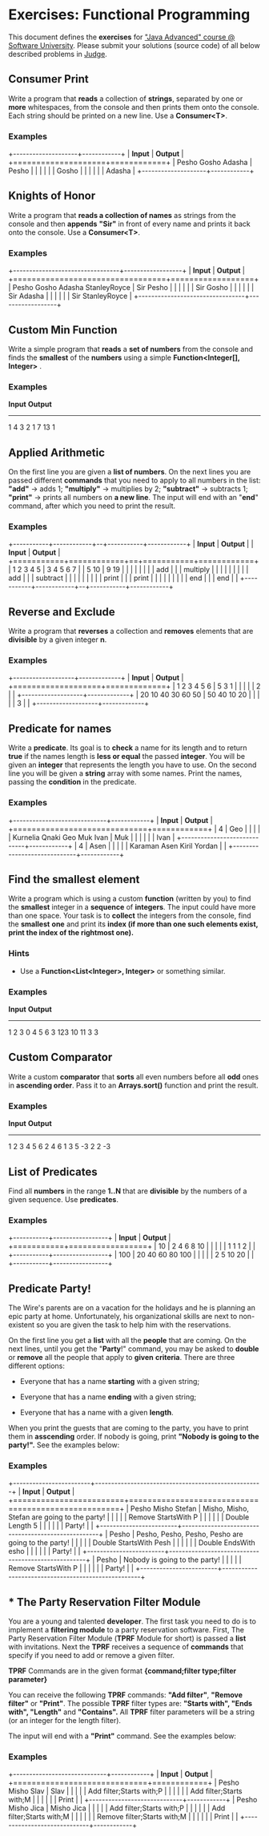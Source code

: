 Exercises: Functional Programming
=================================

This document defines the **exercises** for [\"Java Advanced\" course @
Software University](https://softuni.bg/modules/59/java-advanced).
Please submit your solutions (source code) of all below described
problems in
[Judge](https://judge.softuni.bg/Contests/1514/Functional-Programming-Exercises).

Consumer Print
--------------

Write a program that **reads** a collection of **strings**, separated by
one or **more** whitespaces, from the console and then prints them onto
the console. Each string should be printed on a new line. Use a
**Consumer\<T\>**.

### Examples

+--------------------+------------+
| **Input**          | **Output** |
+====================+============+
| Pesho Gosho Adasha | Pesho      |
|                    |            |
|                    | Gosho      |
|                    |            |
|                    | Adasha     |
+--------------------+------------+

Knights of Honor
----------------

Write a program that **reads a collection of names** as strings from the
console and then **appends** **"Sir"** in front of every name and prints
it back onto the console. Use a **Consumer\<T\>**.

### Examples

+---------------------------------+------------------+
| **Input**                       | **Output**       |
+=================================+==================+
| Pesho Gosho Adasha StanleyRoyce | Sir Pesho        |
|                                 |                  |
|                                 | Sir Gosho        |
|                                 |                  |
|                                 | Sir Adasha       |
|                                 |                  |
|                                 | Sir StanleyRoyce |
+---------------------------------+------------------+

Custom Min Function
-------------------

Write a simple program that **reads** a **set of numbers** from the
console and finds the **smallest** of the **numbers** using a simple
**Function\<Integer\[\], Integer\>** .

### Examples

  **Input**        **Output**
  ---------------- ------------
  1 4 3 2 1 7 13   1

Applied Arithmetic
------------------

On the first line you are given a **list of numbers**. On the next lines
you are passed different **commands** that you need to apply to all
numbers in the list: **\"add\"** -\> adds 1; **\"multiply\"** -\>
multiplies by 2; **\"subtract\"** -\> subtracts 1; **\"print\"** -\>
prints all numbers on **a new line**. The input will end with an
\"**end**\" command, after which you need to print the result.

### Examples

+-----------+------------+--+-----------+------------+
| **Input** | **Output** |  | **Input** | **Output** |
+===========+============+==+===========+============+
| 1 2 3 4 5 | 3 4 5 6 7  |  | 5 10      | 9 19       |
|           |            |  |           |            |
| add       |            |  | multiply  |            |
|           |            |  |           |            |
| add       |            |  | subtract  |            |
|           |            |  |           |            |
| print     |            |  | print     |            |
|           |            |  |           |            |
| end       |            |  | end       |            |
+-----------+------------+--+-----------+------------+

Reverse and Exclude
-------------------

Write a program that **reverses** a collection and **removes** elements
that are **divisible** by a given integer **n**.

### Examples

+-------------------+-------------+
| **Input**         | **Output**  |
+===================+=============+
| 1 2 3 4 5 6       | 5 3 1       |
|                   |             |
| 2                 |             |
+-------------------+-------------+
| 20 10 40 30 60 50 | 50 40 10 20 |
|                   |             |
| 3                 |             |
+-------------------+-------------+

Predicate for names
-------------------

Write a **predicate**. Its goal is to **check** a name for its length
and to return **true** if the names length is **less or equal** the
passed **integer**. You will be given an **integer** that represents the
length you have to use. On the second line you will be given a
**string** array with some names. Print the names, passing the
**condition** in the predicate.

### Examples

+-----------------------------+------------+
| **Input**                   | **Output** |
+=============================+============+
| 4                           | Geo        |
|                             |            |
| Kurnelia Qnaki Geo Muk Ivan | Muk        |
|                             |            |
|                             | Ivan       |
+-----------------------------+------------+
| 4                           | Asen       |
|                             |            |
| Karaman Asen Kiril Yordan   |            |
+-----------------------------+------------+

Find the smallest element
-------------------------

Write a program which is using a custom **function** (written by you) to
find the **smallest** integer in a **sequence** of **integers**. The
input could have more than one space. Your task is to **collect** the
integers from the console, find the **smallest** **one** and print its
**index (if more than one such elements exist, print the index of the
rightmost one).**

### Hints

-   Use a **Function\<List\<Integer\>, Integer\>** or something similar.

### Examples

  **Input**       **Output**
  --------------- ------------
  1 2 3 0 4 5 6   3
  123 10 11 3     3

Custom Comparator
-----------------

Write a custom **comparator** that **sorts** all even numbers before all
**odd** ones in **ascending order**. Pass it to an **Arrays.sort()**
function and print the result.

### Examples

  **Input**     **Output**
  ------------- -------------
  1 2 3 4 5 6   2 4 6 1 3 5
  -3 2          2 -3

List of Predicates
------------------

Find all **numbers** in the range **1..N** that are **divisible** by the
numbers of a given sequence. Use **predicates**.

### Examples

+-----------+-----------------+
| **Input** | **Output**      |
+===========+=================+
| 10        | 2 4 6 8 10      |
|           |                 |
| 1 1 1 2   |                 |
+-----------+-----------------+
| 100       | 20 40 60 80 100 |
|           |                 |
| 2 5 10 20 |                 |
+-----------+-----------------+

Predicate Party!
----------------

The Wire's parents are on a vacation for the holidays and he is planning
an epic party at home. Unfortunately, his organizational skills are next
to non-existent so you are given the task to help him with the
reservations.

On the first line you get a **list** with all the **people** that are
coming. On the next lines, until you get the \"**Party**!\" command, you
may be asked to **double** or **remove** all the people that apply to
**given** **criteria**. There are three different options:

-   Everyone that has a name **starting** with a given string;

-   Everyone that has a name **ending** with a given string;

-   Everyone that has a name with a given **length**.

When you print the guests that are coming to the party, you have to
print them in **asscending** order. If nobody is going, print **\"Nobody
is going to the party!\".** See the examples below:

### Examples

+------------------------+----------------------------------------------------+
| **Input**              | **Output**                                         |
+========================+====================================================+
| Pesho Misho Stefan     | Misho, Misho, Stefan are going to the party!       |
|                        |                                                    |
| Remove StartsWith P    |                                                    |
|                        |                                                    |
| Double Length 5        |                                                    |
|                        |                                                    |
| Party!                 |                                                    |
+------------------------+----------------------------------------------------+
| Pesho                  | Pesho, Pesho, Pesho, Pesho are going to the party! |
|                        |                                                    |
| Double StartsWith Pesh |                                                    |
|                        |                                                    |
| Double EndsWith esho   |                                                    |
|                        |                                                    |
| Party!                 |                                                    |
+------------------------+----------------------------------------------------+
| Pesho                  | Nobody is going to the party!                      |
|                        |                                                    |
| Remove StartsWith P    |                                                    |
|                        |                                                    |
| Party!                 |                                                    |
+------------------------+----------------------------------------------------+

\* The Party Reservation Filter Module
--------------------------------------

You are a young and talented **developer**. The first task you need to
do is to implement a **filtering module** to a party reservation
software. First, The Party Reservation Filter Module (**TPRF** Module
for short) is passed a **list** with invitations. Next the **TPRF**
receives a sequence of **commands** that specify if you need to add or
remove a given filter.

**TPRF** Commands are in the given format **{command;filter type;filter
parameter}**

You can receive the following **TPRF** commands: **\"Add filter\"**,
**\"Remove filter\"** or **\"Print\"**. The possible **TPRF** filter
types are: **\"Starts with\", \"Ends with\", \"Length\"** and
**\"Contains\".** All **TPRF** filter parameters will be a string (or an
integer for the length filter).

The input will end with a **\"Print\"** command. See the examples below:

### Examples

+-----------------------------+------------+
| **Input**                   | **Output** |
+=============================+============+
| Pesho Misho Slav            | Slav       |
|                             |            |
| Add filter;Starts with;P    |            |
|                             |            |
| Add filter;Starts with;M    |            |
|                             |            |
| Print                       |            |
+-----------------------------+------------+
| Pesho Misho Jica            | Misho Jica |
|                             |            |
| Add filter;Starts with;P    |            |
|                             |            |
| Add filter;Starts with;M    |            |
|                             |            |
| Remove filter;Starts with;M |            |
|                             |            |
| Print                       |            |
+-----------------------------+------------+
